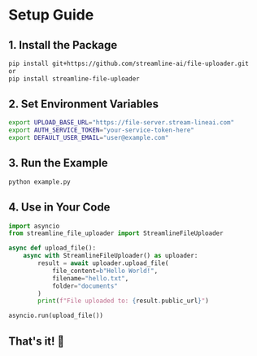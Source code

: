 # Setup Guide

## 1. Install the Package

```bash
pip install git+https://github.com/streamline-ai/file-uploader.git
or
pip install streamline-file-uploader
```

## 2. Set Environment Variables

```bash
export UPLOAD_BASE_URL="https://file-server.stream-lineai.com"
export AUTH_SERVICE_TOKEN="your-service-token-here"
export DEFAULT_USER_EMAIL="user@example.com"
```

## 3. Run the Example

```bash
python example.py
```

## 4. Use in Your Code

```python
import asyncio
from streamline_file_uploader import StreamlineFileUploader

async def upload_file():
    async with StreamlineFileUploader() as uploader:
        result = await uploader.upload_file(
            file_content=b"Hello World!",
            filename="hello.txt",
            folder="documents"
        )
        print(f"File uploaded to: {result.public_url}")

asyncio.run(upload_file())
```

## That's it! 🎉
